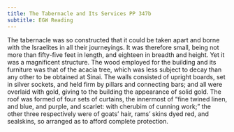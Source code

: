 ```yaml
---
title: The Tabernacle and Its Services PP 347b
subtitle: EGW Reading
---
```


The tabernacle was so constructed that it could be taken apart and borne with the Israelites in all their journeyings. It was therefore small, being not more than fifty-five feet in length, and eighteen in breadth and height. Yet it was a magnificent structure. The wood employed for the building and its furniture was that of the acacia tree, which was less subject to decay than any other to be obtained at Sinai. The walls consisted of upright boards, set in silver sockets, and held firm by pillars and connecting bars; and all were overlaid with gold, giving to the building the appearance of solid gold. The roof was formed of four sets of curtains, the innermost of “fine twined linen, and blue, and purple, and scarlet: with cherubim of cunning work;” the other three respectively were of goats’ hair, rams’ skins dyed red, and sealskins, so arranged as to afford complete protection.